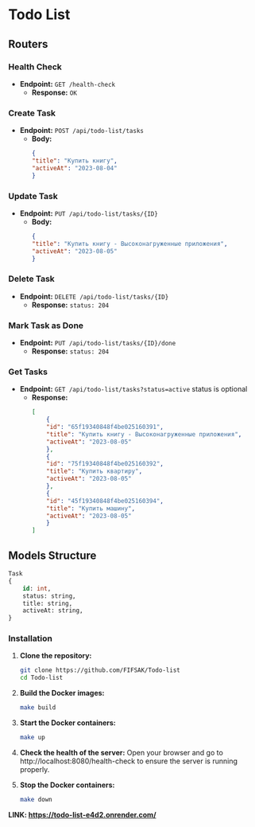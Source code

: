 # Todo List

## Routers

### Health Check

- **Endpoint:** `GET /health-check`
    - **Response:** `OK`

### Create Task

- **Endpoint:** `POST /api/todo-list/tasks`
    - **Body:**
      ```json
      { 
      "title": "Купить книгу", 
      "activeAt": "2023-08-04" 
      }
      ```

### Update Task

- **Endpoint:** `PUT /api/todo-list/tasks/{ID}`
    - **Body:**
      ```json
      { 
      "title": "Купить книгу - Высоконагруженные приложения", 
      "activeAt": "2023-08-05" 
      }
      ```
### Delete Task

- **Endpoint:** `DELETE /api/todo-list/tasks/{ID}`
    - **Response:** `status: 204`

### Mark Task as Done

- **Endpoint:** `PUT /api/todo-list/tasks/{ID}/done`
    - **Response:** `status: 204`

### Get Tasks

- **Endpoint:** `GET /api/todo-list/tasks?status=active` status is optional
    - **Response:**
      ```json
      [
          {
          "id": "65f19340848f4be025160391",
          "title": "Купить книгу - Высоконагруженные приложения",
          "activeAt": "2023-08-05"
          },
          {
          "id": "75f19340848f4be025160392",
          "title": "Купить квартиру",
          "activeAt": "2023-08-05"
          },
          {
          "id": "45f19340848f4be025160394",
          "title": "Купить машину",
          "activeAt": "2023-08-05"
          }
      ]
      ```

## Models Structure

```sql
Task
{
    id: int,
    status: string,
    title: string,
    activeAt: string,
}
```

### Installation

1. **Clone the repository:**
   ```bash
   git clone https://github.com/FIFSAK/Todo-list
   cd Todo-list
   ```
2. **Build the Docker images:**
   ```bash
   make build
   ```
3. **Start the Docker containers:**
   ```bash
   make up
   ```
4. **Check the health of the server:**
   Open your browser and go to http://localhost:8080/health-check to ensure the server is running properly.

6. **Stop the Docker containers:**
   ```bash
   make down
   ```

**LINK: https://todo-list-e4d2.onrender.com/**
